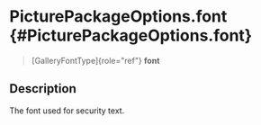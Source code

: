 PicturePackageOptions.font {#PicturePackageOptions.font}
==========================

> [GalleryFontType]{role="ref"} **font**

Description
-----------

The font used for security text.
